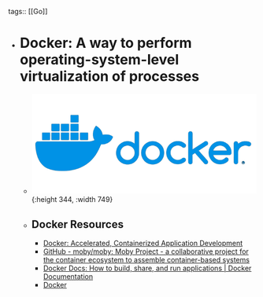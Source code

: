 tags:: [[Go]]

- # Docker: A way to perform operating-system-level virtualization of processes
	- ![docker.png](../assets/docker_1687968802223_0.png){:height 344, :width 749}
	- ## Docker Resources
		- [Docker: Accelerated, Containerized Application Development](https://www.docker.com/)
		- [GitHub - moby/moby: Moby Project - a collaborative project for the container ecosystem to assemble container-based systems](https://github.com/moby/moby)
		- [Docker Docs: How to build, share, and run applications | Docker Documentation](https://docs.docker.com/)
		- [Docker](https://hub.docker.com/)